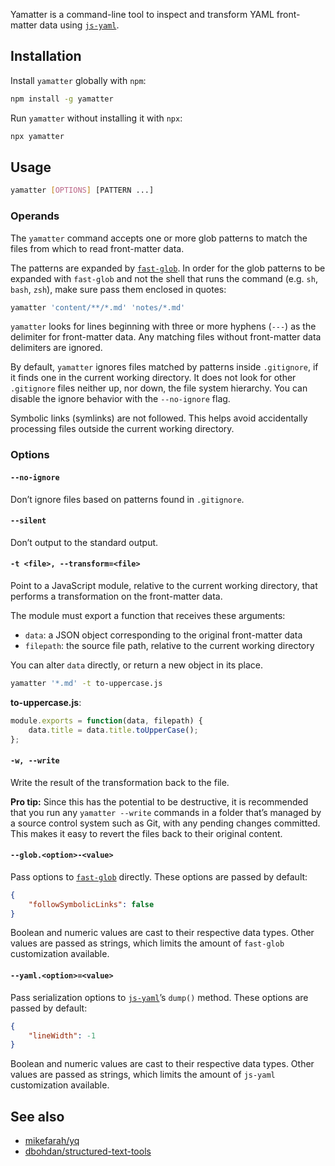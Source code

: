 Yamatter is a command-line tool to inspect and transform YAML front-matter data  using [`js-yaml`](https://github.com/nodeca/js-yaml).

## Installation

Install `yamatter` globally with `npm`:

```bash
npm install -g yamatter
```

Run `yamatter` without installing it with `npx`:

```bash
npx yamatter
```

## Usage

```bash
yamatter [OPTIONS] [PATTERN ...]
```

### Operands

The `yamatter` command accepts one or more glob patterns to match the files from which to read front-matter data. 

The patterns are expanded by [`fast-glob`](https://github.com/mrmlnc/fast-glob). In order for the glob patterns to be expanded with `fast-glob` and not the shell that runs the command (e.g. `sh`, `bash`, `zsh`), make sure pass them enclosed in quotes:

```bash
yamatter 'content/**/*.md' 'notes/*.md'
```

`yamatter` looks for lines beginning with three or more hyphens (`---`) as the delimiter for front-matter data. Any matching files without front-matter data delimiters are ignored. 

By default, `yamatter` ignores files matched by patterns inside `.gitignore`, if it finds one in the current working directory. It does not look for other `.gitignore` files neither up, nor down, the file system hierarchy. You can disable the ignore behavior with the `--no-ignore` flag.

Symbolic links (symlinks) are not followed. This helps avoid accidentally processing files outside the current working directory.

### Options

#### `--no-ignore`

Don’t ignore files based on patterns found in `.gitignore`.

#### `--silent`

Don’t output to the standard output. 

#### `-t <file>, --transform=<file>`

Point to a JavaScript module, relative to the current working directory, that performs a transformation on the front-matter data. 

The module must export a function that receives these arguments:

* `data`: a JSON object corresponding to the original front-matter data
* `filepath`: the source file path, relative to the current working directory

You can alter `data` directly, or return a new object in its place.

```bash
yamatter '*.md' -t to-uppercase.js
```

__to-uppercase.js__:

```js
module.exports = function(data, filepath) {
	data.title = data.title.toUpperCase();
};
```

#### `-w, --write`

Write the result of the transformation back to the file.

__Pro tip:__ Since this has the potential to be destructive, it is recommended that you run any `yamatter --write` commands in a folder that’s managed by a source control system such as Git, with any pending changes committed. This makes it easy to revert the files back to their original content.

#### `--glob.<option>-<value>`

Pass options to [`fast-glob`](https://github.com/mrmlnc/fast-glob) directly. These options are passed by default:

```json
{
	"followSymbolicLinks": false
}
```

Boolean and numeric values are cast to their respective data types. Other values are passed as strings, which limits the amount of `fast-glob` customization available.

#### `--yaml.<option>=<value>`

Pass serialization options to [`js-yaml`](https://github.com/nodeca/js-yaml)’s `dump()` method. These options are passed by default:

```json
{
	"lineWidth": -1
}
```

Boolean and numeric values are cast to their respective data types. Other values are passed as strings, which limits the amount of `js-yaml` customization available.

## See also

* [mikefarah/yq](https://github.com/mikefarah/yq)
* [dbohdan/structured-text-tools](https://github.com/dbohdan/structured-text-tools)
